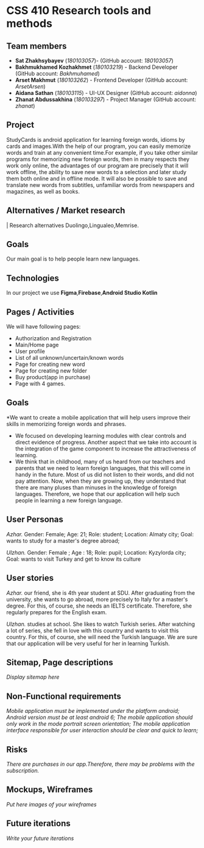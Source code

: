 # CSS 410 Research tools and methods
## Team members
+ **Sat Zhakhsybayev** (*180103057*)-  (GitHub account: *180103057*)
+ **Bakhmukhamed Kozhakhmet** (*180103219*) - Backend Developer (GitHub account: *Bakhmuhamed*)
+ **Arset Makhmut** (*180103262*) - Frontend Developer (GitHub account: *ArsetArsen*)
+  **Aidana Sathan** (*180103115*) - UI-UX Designer (GitHub account: *aidonna*)
+  **Zhanat Abdussakhina** (*180103297*) - Project Manager (GitHub account: *zhanat*) 
## Project
StudyCards is android application for learning foreign words, idioms by cards and images.With the help of our program, you can easily memorize words and train at any convenient time.For example, if you take other similar programs for memorizing new foreign words, then in many respects they work only online, the advantages of our program are precisely that it will work offline, the ability to save new words to a selection and later study them both online and in offline mode. It will also be possible to save and translate new words from subtitles, unfamiliar words from newspapers and magazines, as well as books.



## Alternatives / Market research
| Research alternatives Duolingo,Lingualeo,Memrise.

## Goals
Our main goal is to help people learn new languages. 


## Technologies
In our project we use  **Figma**,**Firebase**,**Android Studio Kotlin**

## Pages / Activities 
We will have following pages:
- Authorization and Registration
- Main/Home page
- User profile
- List of all unknown/uncertain/known words
- Page for creating new word
- Page for creating new folder 
- Buy product(app in purchase)
- Page with 4 games.


## Goals
*We want to create a mobile application that will help users improve their skills in memorizing foreign words and phrases.
* We focused on developing learning modules with clear controls and direct evidence of progress. Another aspect that we take into account is the integration of the game component to increase the attractiveness of learning.
* We think that in childhood, many of us heard from our teachers and parents that we need to learn foreign languages, that this will come in handy in the future. Most of us did not listen to their words, and did not pay attention.
Now, when they are growing up, they understand that there are many pluses than minuses in the knowledge of foreign languages. Therefore, we hope that our application will help such people in learning a new foreign language.


## User Personas
*Azhar.* 
Gender: Female;
Age: 21;
Role:  student; 
Location: Almaty city; 
Goal: wants to study for a master's degree abroad;

*Ulzhan.*
Gender: Female ;
Age : 18;
Role: pupil;
Location: Kyzylorda city;
Goal: wants to visit Turkey and get to know its culture




## User stories

*Azhar.* our friend, she is 4th year student at SDU.
After graduating from the university, she wants to go abroad, more precisely to Italy for a master's degree. For this, of course, she needs an IELTS certificate. Therefore, she regularly prepares for the English exam.

*Ulzhan.* studies at school. She likes to watch Turkish series.
After watching a lot of series, she fell in love with this country and wants to visit this country. For this, of course, she will need the Turkish language. We are sure that our application will be very useful for her in learning Turkish.



## Sitemap, Page descriptions

*Display sitemap here*

## Non-Functional requirements
*Mobile application must be implemented under the platform
android;*
*Android version must be at least android 6;*
*The mobile application should only work in the mode
portrait screen orientation;*
*The mobile application interface responsible for user interaction should be clear and quick to learn;*



## Risks
*There are purchases in our app.Therefore, there may be problems with the subscription.*

## Mockups, Wireframes
*Put here images of your wireframes*

## Future iterations
*Write your future iterations*
